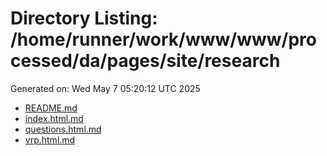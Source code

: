 # Directory Listing: /home/runner/work/www/www/processed/da/pages/site/research
Generated on: Wed May  7 05:20:12 UTC 2025

- [README.md](README.md)
- [index.html.md](index.html.md)
- [questions.html.md](questions.html.md)
- [vrp.html.md](vrp.html.md)
